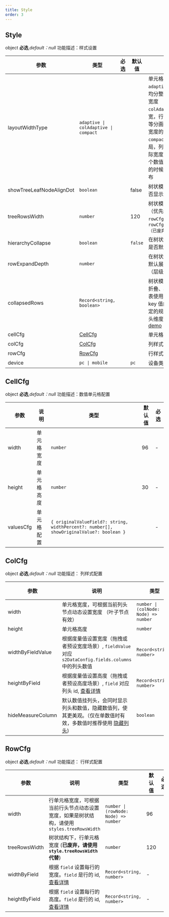 ```yaml
---
title: Style
order: 3
---
```


## Style

object **必选**,_default：null_ 功能描述：样式设置

| 参数 | 类型 | 必选  | 默认值 | 功能描述 |
| --- | --- | ---  | --- | --- |
| layoutWidthType | `adaptive \| colAdaptive \| compact` |    |  | 单元格宽度布局类型<br> `adaptive` : 行列等宽，均分整个 `Canvas` 画布宽度 <br> `colAdaptive`：列等宽，行头紧凑布局，列等分画布宽度减去行头宽度的剩余宽度<br> `compact`：行列紧凑布局，列头宽度为内容实际宽度 （采样列前 50 个数值）, 指标维度少的时候无法布满整个画布 |
| showTreeLeafNodeAlignDot | `boolean` |  |  false  | 树状模式下叶子节点是否显示层级占位点 |
| treeRowsWidth | `number` |  |  120  | 树状模式行单元格宽度 （优先级大于 `rowCfg.width` 和 `rowCfg.treeRowsWidth （已废弃）`) |
| hierarchyCollapse | `boolean` |  |   `false` | 在树状结构模式下行头是否默认展开。 |
| rowExpandDepth | `number` |  |    | 在树状结构模式下行头默认展开展开的层级（层级从 0 开始）。 |
| collapsedRows | `Record<string, boolean>` |  |  | 树状模式下行头自定义折叠、收起状态（透视表使用）。<br> key 值的生成需遵守指定的规则：'root[&] 行头维度值'。 [查看 demo](/examples/basic/pivot#tree) |
| cellCfg | [CellCfg](#cellcfg) |  |  |   单元格配置 |
| colCfg | [ColCfg](#colcfg) |  |  |   列样式配置 |
| rowCfg | [RowCfg](#rowcfg) |  |  |   行样式配置 |
| device | `pc \| mobile` | |  `pc` | 设备类型 |

## CellCfg

object **必选**,_default：null_ 功能描述：数值单元格配置

| 参数    | 说明 | 类型   | 默认值 | 必选  |
| ------- | ------------ | ------ | ------ | ---- |
| width   | 单元格宽度   | `number` |    96 | - |
| height  | 单元格高度   | `number` |    30 | - |
| valuesCfg  | 单元格配置   | `{ originalValueField?: string, widthPercent?: number[], showOriginalValue?: boolean }` |   | - |

## ColCfg

object **必选**,_default：null_ 功能描述： 列样式配置

| 参数 | 说明 | 类型 | 默认值 | 必选  |
| --- | --- | --- | --- | ---  |
| width |   单元格宽度，可根据当前列头节点动态设置宽度 （叶子节点有效） | `number \| (colNode: Node) => number` |  |  |
| height |  单元格高度 | `number` | 30 |  |
| widthByFieldValue | 根据度量值设置宽度（拖拽或者预设宽度场景）, `fieldValue` 对应 `s2DataConfig.fields.columns` 中的列头数值 | `Record<string, number>`   | - |  |
| heightByField | 根据度量值设置高度（拖拽或者预设高度场景）, `field` 对应 列头 id, [查看详情](/docs/manual/advanced/custom/cell-size#%E8%B0%83%E6%95%B4%E8%A1%8C%E5%A4%B4%E5%8D%95%E5%85%83%E6%A0%BC%E5%AE%BD%E9%AB%98) | `Record<string, number>`   | - |  |
| hideMeasureColumn | 默认数值挂列头，会同时显示列头和数值，隐藏数值列，使其更美观。（仅在单数值时有效，多数值时推荐使用 [隐藏列头](https://s2.antv.vision/manual/advanced/interaction/hide-columns#2-%E9%80%8F%E8%A7%86%E8%A1%A8)) | `boolean` | false |  |

## RowCfg

object **必选**,_default：null_ 功能描述： 行样式配置

| 参数 | 说明 | 类型 | 默认值 | 必选  |
| --- | --- | --- | --- | ---  |
| width | 行单元格宽度，可根据当前行头节点动态设置宽度，如果是树状结构，请使用 `styles.treeRowsWidth` | `number \| (rowNode: Node) => number` | 96 |  |
| treeRowsWidth | 树状结构下，行单元格宽度 (**已废弃，请使用 `style.treeRowsWidth` 代替**) | `number` | 120 |  |
| widthByField | 根据 `field` 设置每行的宽度。`field` 是行的 id, [查看详情](/docs/manual/advanced/custom/cell-size#%E8%B0%83%E6%95%B4%E8%A1%8C%E5%A4%B4%E5%8D%95%E5%85%83%E6%A0%BC%E5%AE%BD%E9%AB%98) | `Record<string, number>` | - |  |
| heightByField | 根据 `field` 设置每行的高度。`field` 是行的 id, [查看详情](/docs/manual/advanced/custom/cell-size#%E8%B0%83%E6%95%B4%E8%A1%8C%E5%A4%B4%E5%8D%95%E5%85%83%E6%A0%BC%E5%AE%BD%E9%AB%98) | `Record<string, number>` | - |  |
